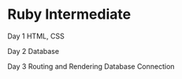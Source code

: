 # Ruby Intermediate

Day 1
    HTML, CSS 

Day 2
    Database

Day 3
    Routing and Rendering
    Database Connection